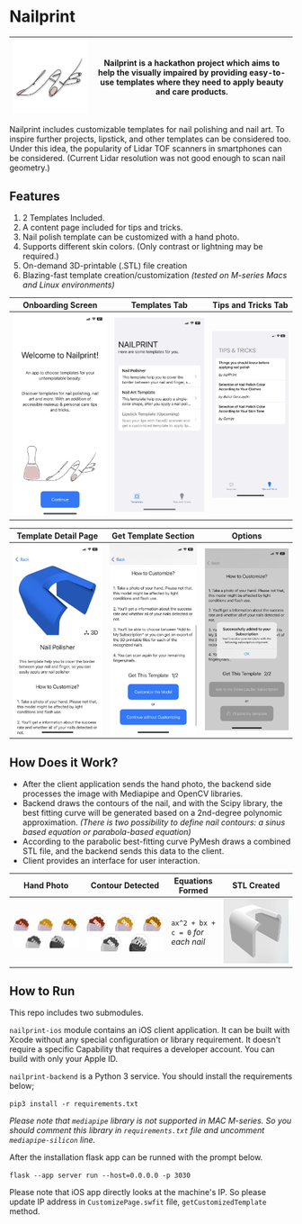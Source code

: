 # Nailprint

| !["Logo"](asset/logo.jpg) | Nailprint is a hackathon project which aims to help the visually impaired by providing easy-to-use templates where they need to apply beauty and care products. |
| ------------- | ------------- |

Nailprint includes customizable templates for nail polishing and nail art. To inspire further projects, lipstick, and other templates can be considered too. Under this idea, the popularity of Lidar TOF scanners in smartphones can be considered. (Current Lidar resolution was not good enough to scan nail geometry.)

## Features

1. 2 Templates Included.
1. A content page included for tips and tricks.
1. Nail polish template can be customized with a hand photo.
1. Supports different skin colors. (Only contrast or lightning may be required.)
1. On-demand 3D-printable (.STL) file creation
1. Blazing-fast template creation/customization _(tested on M-series Macs and Linux environments)_

| Onboarding Screen | Templates Tab | Tips and Tricks Tab |
| ------------- | ------------- | ------------- |
| !["Hand Photo"](asset/ss_1.jpeg) | !["Hand Photo"](asset/ss_2.jpeg) | !["Hand Photo"](asset/ss_7.jpeg) |

| Template Detail Page | Get Template Section | Options |
| ------------- | ------------- | ------------- |
| !["Hand Photo"](asset/ss_3.jpeg) | !["Hand Photo"](asset/ss_4.jpeg) | !["Hand Photo"](asset/ss_5.jpeg) |

## How Does it Work?

- After the client application sends the hand photo, the backend side processes the image with Mediapipe and OpenCV libraries.
- Backend draws the contours of the nail, and with the Scipy library, the best fitting curve will be generated based on a 2nd-degree polynomic approximation. _(There is two possibility to define nail contours: a sinus based equation or parabola-based equation)_
- According to the parabolic best-fitting curve PyMesh draws a combined STL file, and the backend sends this data to the client.
- Client provides an interface for user interaction.

| Hand Photo | Contour Detected | Equations Formed | STL Created |
| ------------- | ------------- | ------------- | ------------- |
| !["Hand Photo"](asset/hands_1.png) | !["Contour Detected"](asset/hands_2.png) | `ax^2 + bx + c = 0` _for each nail_ | !["Sample STL"](asset/sampleSTL.jpeg) |


## How to Run

This repo includes two submodules.

`nailprint-ios` module contains an iOS client application. It can be built with Xcode without any special configuration or library requirement. It doesn't require a specific Capability that requires a developer account. You can build with only your Apple ID.

`nailprint-backend` is a Python 3 service. You should install the requirements below;

```pip3 install -r requirements.txt```

_Please note that `mediapipe` library is not supported in MAC M-series. So you should comment this library in `requirements.txt` file and uncomment `mediapipe-silicon` line._

After the installation flask app can be runned with the prompt below.

`flask --app server run --host=0.0.0.0 -p 3030`

Please note that iOS app directly looks at the machine's IP. So please update IP address in `CustomizePage.swfit` file, `getCustomizedTemplate` method.